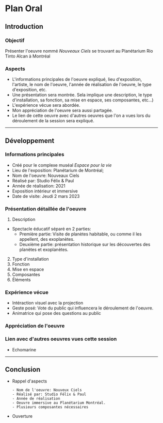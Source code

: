 # Plan Oral


## Introduction

### Objectif

Présenter l'oeuvre nommé *Nouveaux Ciels* se trouvant au Planétarium Rio Tinto Alcan à Montréal

### Aspects 
- L'informations principales de l'oeuvre expliqué, lieu d'exposition, l'artiste, le nom de l'oeuvre, l'année de réalisation de l'oeuvre, le type d'exposition, etc.
- Une présentation sera montrée. Sela implique une description, le type d'installation, sa fonction, sa mise en espace, ses composantes, etc...)
- L'expérience vécue sera abordée.
- Mon appréciation de l'oeuvre sera aussi partagée.
- Le lien de cette oeuvre avec d'autres oeuvres que l'on a vues lors du déroulement de la session sera expliqué.

---

## Développement

### Informations principales
- Créé pour le complexe muséal *Espace pour la vie*
- Lieu de l'exposition: Planétarium de Montréal;
- Nom de l'oeuvre: Nouveaux Ciels
- Réalisé par: Studio Félix & Paul
- Année de réalisation: 2021
- Exposition intérieur et immersive
- Date de visite: Jeudi 2 mars 2023


### Présentation détaillée de l'oeuvre 
<!-- Chaque aspects du développement ci-dessous sont listés en ordre. -->
1. Description
  - Spectacle éducatif séparé en 2 parties: 
    - Première partie: Visite de planètes habitable, ou comme il les appellent, des exoplanètes.
    - Deuxième partie: présentation historique sur les découvertes des planètes et exoplanètes.

2. Type d'installation
3. Fonction
4. Mise en espace
5. Composantes
6. Éléments


### Expérience vécue

 - Intéraction visuel avec la projection
 - Geste posé: Vote du public qui influencera le déroulement de l'oeuvre.
 - Animatrice qui pose des questions au public

### Appréciation de l'oeuvre

### Lien avec d'autres oeuvres vues cette session
- Echomarine

---

## Conclusion
<!-- Chaque aspects de la conclusion ci-dessous sont listés en ordre. -->
- Rappel d'aspects

      - Nom de l'oeuvre: Nouveux Ciels
      - Réalisé par: Studio Félix & Paul
      - Année de réalisation
      - Oeuvre immersive au Planétarium Montréal.
      - Plusieurs composantes nécessaires

- Ouverture
  
      
